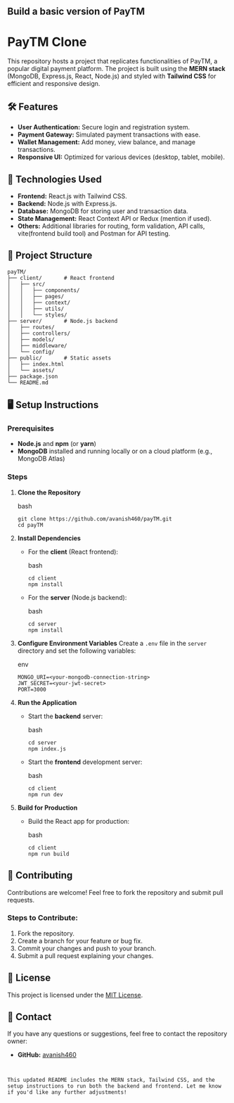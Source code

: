 
## Build a basic version of PayTM


# PayTM Clone

This repository hosts a project that replicates functionalities of PayTM, a popular digital payment platform. The project is built using the **MERN stack** (MongoDB, Express.js, React, Node.js) and styled with **Tailwind CSS** for efficient and responsive design.

## 🛠 Features

- **User Authentication:** Secure login and registration system.
- **Payment Gateway:** Simulated payment transactions with ease.
- **Wallet Management:** Add money, view balance, and manage transactions.
- **Responsive UI:** Optimized for various devices (desktop, tablet, mobile).

## 🚀 Technologies Used

- **Frontend:** React.js with Tailwind CSS.
- **Backend:** Node.js with Express.js.
- **Database:** MongoDB for storing user and transaction data.
- **State Management:** React Context API or Redux (mention if used).
- **Others:** Additional libraries for routing, form validation, API calls, vite(frontend build tool) and Postman for API testing.

## 📂 Project Structure

```plaintext
payTM/
├── client/       # React frontend
│   ├── src/
│   │   ├── components/
│   │   ├── pages/
│   │   ├── context/
│   │   ├── utils/
│   │   └── styles/
├── server/       # Node.js backend
│   ├── routes/
│   ├── controllers/
│   ├── models/
│   ├── middleware/
│   └── config/
├── public/       # Static assets
│   ├── index.html
│   └── assets/
├── package.json
└── README.md
```

## 🖥️ Setup Instructions

### Prerequisites

-   **Node.js**  and  **npm**  (or  **yarn**)
-   **MongoDB**  installed and running locally or on a cloud platform (e.g., MongoDB Atlas)


### Steps

1.  **Clone the Repository**
    
    bash
    
    ```
    git clone https://github.com/avanish460/payTM.git
    cd payTM
    
    ```
    
2.  **Install Dependencies**
    
    -   For the  **client**  (React frontend):
        
        bash
        
        ```
        cd client
        npm install
        
        ```
        
    -   For the  **server**  (Node.js backend):
        
        bash
        
        ```
        cd server
        npm install
        
        ```
        
3.  **Configure Environment Variables**  Create a  `.env`  file in the  `server`  directory and set the following variables:
    
    env
    
    ```
    MONGO_URI=<your-mongodb-connection-string>
    JWT_SECRET=<your-jwt-secret>
    PORT=3000
    
    ```
    
4.  **Run the Application**
    
    -   Start the  **backend**  server:
        
        bash
        
        ```
        cd server
        npm index.js
        
        ```
        
    -   Start the  **frontend**  development server:
        
        bash
        
        ```
        cd client
        npm run dev
        
        ```
        
5.  **Build for Production**
    
    -   Build the React app for production:
        
        bash
        
        ```
        cd client
        npm run build
        
        ```
        

## 🤝 Contributing

Contributions are welcome! Feel free to fork the repository and submit pull requests.

### Steps to Contribute:

1.  Fork the repository.
2.  Create a branch for your feature or bug fix.
3.  Commit your changes and push to your branch.
4.  Submit a pull request explaining your changes.

## 📜 License

This project is licensed under the  [MIT License](https://github.com/avanish460/LICENSE).

## 💬 Contact

If you have any questions or suggestions, feel free to contact the repository owner:

-   **GitHub:**  [avanish460](https://github.com/avanish460)

```


This updated README includes the MERN stack, Tailwind CSS, and the setup instructions to run both the backend and frontend. Let me know if you'd like any further adjustments!
```